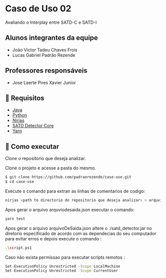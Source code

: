 # Caso de Uso 02

Avaliando o Interplay entre SATD-C e SATD-I

## Alunos integrantes da equipe

* João Victor Tadeu Chaves Frois
* Lucas Gabriel Padrão Rezende

## Professores responsáveis

* Jose Laerte Pires Xavier Junior

## 🔖 Requisitos

- [Java](https://www.oracle.com/br/java/technologies/downloads/)
- [Python](https://www.python.org/downloads/)
- [Nirjas](https://github.com/fossology/Nirjas)
- [SATD Detector Core](https://github.com/Tbabm/SATDDetector-Core)
- [Yarn](https://yarnpkg.com/)

## 🚀 Como executar

Clone o repositorio que deseja analizar.

Clone o projeto e acesse a pasta do mesmo.

```bash
$ git clone https://github.com/padraorezende/case-use.git
$ cd case-use
```

Execute o comando para extrair as linhas de comentarios de codigo:

```bash
nirjas <path to directorio do repositorio que deseja analizar> > arquviodesaida.json
```

Apos gerar o arquivo arquviodesaida.json executar o comando:

```bash
yarn test
```

Apos gerar o arquivo arquivoDeSaida.json altere o ./satd_detector.jar no diretorio especificado de acordo com as dependecias do seu computador para evitar erros e depois execute o comando :

```bash
.\script.ps1
```

Caso não exista permissao para executar scripts remotos :

```bash
Set-ExecutionPolicy Unrestricted -Scope LocalMachine
Set-ExecutionPolicy Unrestricted -Scope CurrentUser
```
